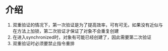 # 介绍
1. 双重验证的情况下，第一次验证是为了提高效率，可有可无，如果没有近似与在方法上加锁，第二次验证才保证了对象不会重复创建
2. 在进入synchronized时，对象有可能已经创建了，因此需要第二次验证
3. 双重验证时必须要禁止指令重排